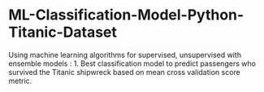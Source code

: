 # ML-Classification-Model-Python-Titanic-Dataset
Using machine learning algorithms for supervised, unsupervised with ensemble models : 1. Best classification model to predict passengers who survived the Titanic shipwreck based on mean cross validation score metric. 
